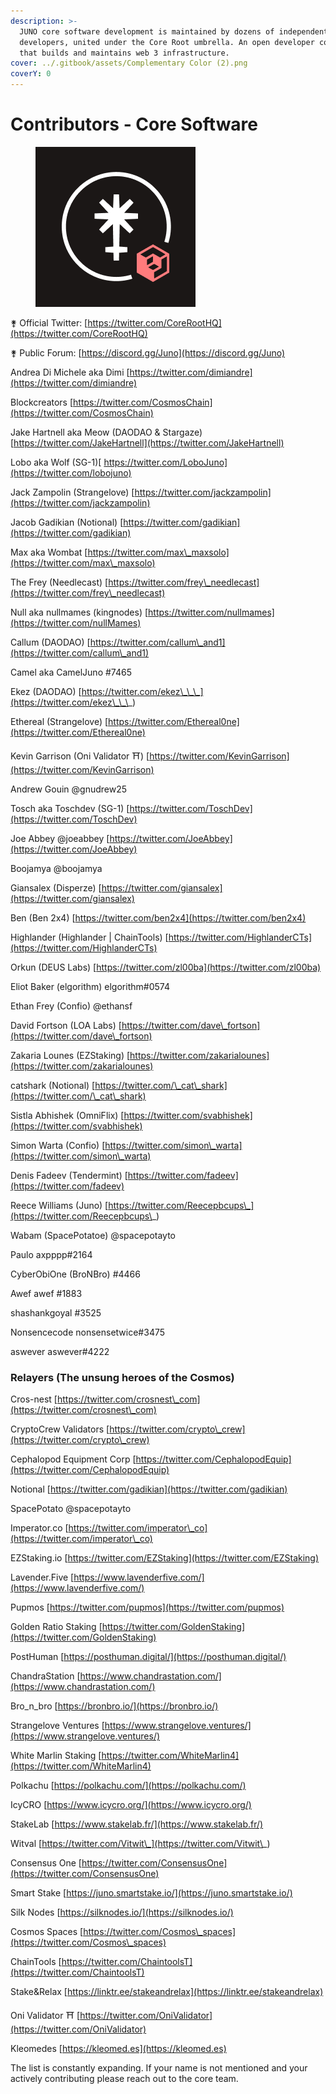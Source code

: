```yaml
---
description: >-
  JUNO core software development is maintained by dozens of independent
  developers, united under the Core Root umbrella. An open developer collective
  that builds and maintains web 3 infrastructure.
cover: ../.gitbook/assets/Complementary Color (2).png
coverY: 0
---
```


# Contributors - Core Software



<figure><img src="../.gitbook/assets/juno-core1_avatar_twitter.png" alt=""><figcaption></figcaption></figure>



⚵ Official Twitter: [https://twitter.com/CoreRootHQ](https://twitter.com/CoreRootHQ)

⚵ Public Forum: [https://discord.gg/Juno](https://discord.gg/Juno)



Andrea Di Michele aka Dimi  [https://twitter.com/dimiandre](https://twitter.com/dimiandre)

Blockcreators [https://twitter.com/CosmosChain](https://twitter.com/CosmosChain)

Jake Hartnell aka Meow (DAODAO & Stargaze) [https://twitter.com/JakeHartnell](https://twitter.com/JakeHartnell)

Lobo aka Wolf (SG-1)[ https://twitter.com/LoboJuno](https://twitter.com/lobojuno)

Jack Zampolin (Strangelove) [https://twitter.com/jackzampolin](https://twitter.com/jackzampolin)

Jacob Gadikian (Notional) [https://twitter.com/gadikian](https://twitter.com/gadikian)

Max aka Wombat [https://twitter.com/max\_maxsolo](https://twitter.com/max\_maxsolo)

The Frey (Needlecast) [https://twitter.com/frey\_needlecast](https://twitter.com/frey\_needlecast)

Null aka nullmames (kingnodes) [https://twitter.com/nullmames](https://twitter.com/nullMames)

Callum (DAODAO) [https://twitter.com/callum\_and1](https://twitter.com/callum\_and1)

Camel aka CamelJuno #7465

Ekez (DAODAO) [https://twitter.com/ekez\_\_\_](https://twitter.com/ekez\_\_\_)

Ethereal (Strangelove) [https://twitter.com/Ethereal0ne](https://twitter.com/Ethereal0ne)

Kevin Garrison (Oni Validator ⛩) [https://twitter.com/KevinGarrison](https://twitter.com/KevinGarrison)

Andrew Gouin @gnudrew25

Tosch aka Toschdev (SG-1) [https://twitter.com/ToschDev](https://twitter.com/ToschDev)

Joe Abbey @joeabbey [https://twitter.com/JoeAbbey](https://twitter.com/JoeAbbey)

Boojamya @boojamya

Giansalex (Disperze) [https://twitter.com/giansalex](https://twitter.com/giansalex)

Ben (Ben 2x4) [https://twitter.com/ben2x4](https://twitter.com/ben2x4)

Highlander (Highlander | ChainTools) [https://twitter.com/HighlanderCTs](https://twitter.com/HighlanderCTs)

Orkun (DEUS Labs) [https://twitter.com/zl00ba](https://twitter.com/zl00ba)

Eliot Baker (elgorithm) elgorithm#0574

Ethan Frey (Confio) @ethansf

David Fortson (LOA Labs) [https://twitter.com/dave\_fortson](https://twitter.com/dave\_fortson)

Zakaria Lounes (EZStaking) [https://twitter.com/zakarialounes](https://twitter.com/zakarialounes)

catshark (Notional) [https://twitter.com/\_cat\_shark](https://twitter.com/\_cat\_shark)

Sistla Abhishek (OmniFlix) [https://twitter.com/svabhishek](https://twitter.com/svabhishek)

Simon Warta (Confio) [https://twitter.com/simon\_warta](https://twitter.com/simon\_warta)

Denis Fadeev (Tendermint) [https://twitter.com/fadeev](https://twitter.com/fadeev)

Reece Williams (Juno) [https://twitter.com/Reecepbcups\_](https://twitter.com/Reecepbcups\_)

Wabam (SpacePotatoe) @spacepotayto

Paulo axpppp#2164

CyberObiOne (BroNBro) #4466

Awef awef #1883

shashankgoyal #3525

Nonsencecode nonsensetwice#3475

aswever aswever#4222

### Relayers (The unsung heroes of the Cosmos)

Cros-nest [https://twitter.com/crosnest\_com](https://twitter.com/crosnest\_com)

CryptoCrew Validators [https://twitter.com/crypto\_crew](https://twitter.com/crypto\_crew)

Cephalopod Equipment Corp [https://twitter.com/CephalopodEquip](https://twitter.com/CephalopodEquip)

Notional [https://twitter.com/gadikian](https://twitter.com/gadikian)

SpacePotato @spacepotayto

Imperator.co [https://twitter.com/imperator\_co](https://twitter.com/imperator\_co)

EZStaking.io [https://twitter.com/EZStaking](https://twitter.com/EZStaking)

Lavender.Five [https://www.lavenderfive.com/](https://www.lavenderfive.com/)

Pupmos [https://twitter.com/pupmos](https://twitter.com/pupmos)

Golden Ratio Staking [https://twitter.com/GoldenStaking](https://twitter.com/GoldenStaking)

PostHuman [https://posthuman.digital/](https://posthuman.digital/)

ChandraStation [https://www.chandrastation.com/](https://www.chandrastation.com/)

Bro\_n\_bro [https://bronbro.io/](https://bronbro.io/)

Strangelove Ventures [https://www.strangelove.ventures/](https://www.strangelove.ventures/)

White Marlin Staking [https://twitter.com/WhiteMarlin4](https://twitter.com/WhiteMarlin4)

Polkachu [https://polkachu.com/](https://polkachu.com/)

IcyCRO [https://www.icycro.org/](https://www.icycro.org/)

StakeLab [https://www.stakelab.fr/](https://www.stakelab.fr/)

Witval [https://twitter.com/Vitwit\_](https://twitter.com/Vitwit\_)

Consensus One [https://twitter.com/ConsensusOne](https://twitter.com/ConsensusOne)

Smart Stake [https://juno.smartstake.io/](https://juno.smartstake.io/)

Silk Nodes [https://silknodes.io/](https://silknodes.io/)

Cosmos Spaces [https://twitter.com/Cosmos\_spaces](https://twitter.com/Cosmos\_spaces)

ChainTools [https://twitter.com/ChaintoolsT](https://twitter.com/ChaintoolsT)

Stake\&Relax [https://linktr.ee/stakeandrelax](https://linktr.ee/stakeandrelax)

Oni Validator ⛩ [https://twitter.com/OniValidator](https://twitter.com/OniValidator)

Kleomedes [https://kleomed.es](https://kleomed.es)

The list is constantly expanding. If your name is not mentioned and your actively contributing please reach out to the core team.
